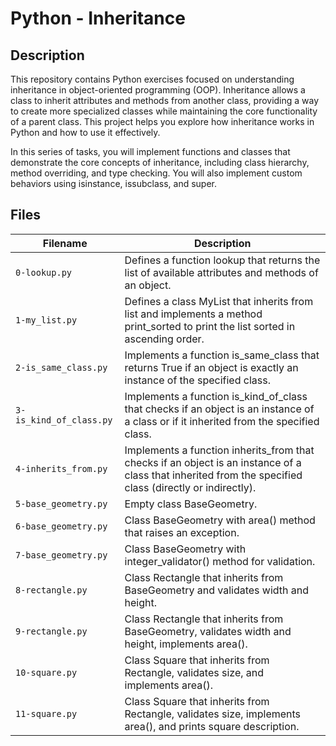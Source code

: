 # Python - Inheritance

## Description
This repository contains Python exercises focused on understanding inheritance in object-oriented programming (OOP). Inheritance allows a class to inherit attributes and methods from another class, providing a way to create more specialized classes while maintaining the core functionality of a parent class. This project helps you explore how inheritance works in Python and how to use it effectively.

In this series of tasks, you will implement functions and classes that demonstrate the core concepts of inheritance, including class hierarchy, method overriding, and type checking. You will also implement custom behaviors using isinstance, issubclass, and super.

## Files

| Filename | Description |
|----------|------------|
| `0-lookup.py` | Defines a function lookup that returns the list of available attributes and methods of an object. |
| `1-my_list.py` | Defines a class MyList that inherits from list and implements a method print_sorted to print the list sorted in ascending order. |
| `2-is_same_class.py` | Implements a function is_same_class that returns True if an object is exactly an instance of the specified class. |
| `3-is_kind_of_class.py` | Implements a function is_kind_of_class that checks if an object is an instance of a class or if it inherited from the specified class. |
| `4-inherits_from.py` | Implements a function inherits_from that checks if an object is an instance of a class that inherited from the specified class (directly or indirectly). |
| `5-base_geometry.py` | Empty class BaseGeometry. |
| `6-base_geometry.py` | Class BaseGeometry with area() method that raises an exception. |
| `7-base_geometry.py` | Class BaseGeometry with integer_validator() method for validation. |
| `8-rectangle.py` | Class Rectangle that inherits from BaseGeometry and validates width and height. |
| `9-rectangle.py` | 	Class Rectangle that inherits from BaseGeometry, validates width and height, implements area(). |
| `10-square.py` | Class Square that inherits from Rectangle, validates size, and implements area(). |
| `11-square.py` | Class Square that inherits from Rectangle, validates size, implements area(), and prints square description. |